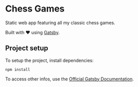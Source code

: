 # Chess Games

Static web app featuring all my classic chess games.

Built with :heart: using [Gatsby](https://www.gatsbyjs.org/).

## Project setup

To setup the project, install dependencies:

```
npm install
```

To access other infos, use the [Official Gatsby Documentation](https://www.gatsbyjs.org/docs/).